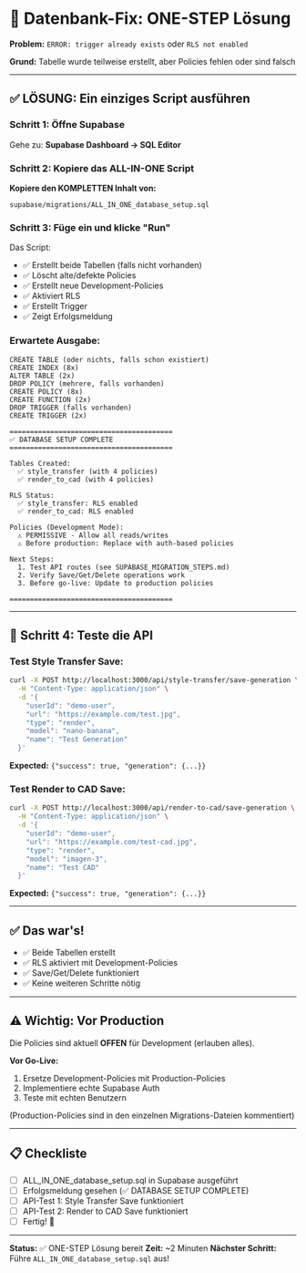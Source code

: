 # 🚀 Datenbank-Fix: ONE-STEP Lösung

**Problem:** `ERROR: trigger already exists` oder `RLS not enabled`

**Grund:** Tabelle wurde teilweise erstellt, aber Policies fehlen oder sind falsch

---

## ✅ LÖSUNG: Ein einziges Script ausführen

### Schritt 1: Öffne Supabase

Gehe zu: **Supabase Dashboard → SQL Editor**

### Schritt 2: Kopiere das ALL-IN-ONE Script

**Kopiere den KOMPLETTEN Inhalt von:**

```
supabase/migrations/ALL_IN_ONE_database_setup.sql
```

### Schritt 3: Füge ein und klicke "Run"

Das Script:

- ✅ Erstellt beide Tabellen (falls nicht vorhanden)
- ✅ Löscht alte/defekte Policies
- ✅ Erstellt neue Development-Policies
- ✅ Aktiviert RLS
- ✅ Erstellt Trigger
- ✅ Zeigt Erfolgsmeldung

### Erwartete Ausgabe:

```
CREATE TABLE (oder nichts, falls schon existiert)
CREATE INDEX (8x)
ALTER TABLE (2x)
DROP POLICY (mehrere, falls vorhanden)
CREATE POLICY (8x)
CREATE FUNCTION (2x)
DROP TRIGGER (falls vorhanden)
CREATE TRIGGER (2x)

========================================
✅ DATABASE SETUP COMPLETE
========================================

Tables Created:
  ✅ style_transfer (with 4 policies)
  ✅ render_to_cad (with 4 policies)

RLS Status:
  ✅ style_transfer: RLS enabled
  ✅ render_to_cad: RLS enabled

Policies (Development Mode):
  ⚠️ PERMISSIVE - Allow all reads/writes
  ⚠️ Before production: Replace with auth-based policies

Next Steps:
  1. Test API routes (see SUPABASE_MIGRATION_STEPS.md)
  2. Verify Save/Get/Delete operations work
  3. Before go-live: Update to production policies

========================================
```

---

## 🧪 Schritt 4: Teste die API

### Test Style Transfer Save:

```bash
curl -X POST http://localhost:3000/api/style-transfer/save-generation \
  -H "Content-Type: application/json" \
  -d '{
    "userId": "demo-user",
    "url": "https://example.com/test.jpg",
    "type": "render",
    "model": "nano-banana",
    "name": "Test Generation"
  }'
```

**Expected:** `{"success": true, "generation": {...}}`

### Test Render to CAD Save:

```bash
curl -X POST http://localhost:3000/api/render-to-cad/save-generation \
  -H "Content-Type: application/json" \
  -d '{
    "userId": "demo-user",
    "url": "https://example.com/test-cad.jpg",
    "type": "render",
    "model": "imagen-3",
    "name": "Test CAD"
  }'
```

**Expected:** `{"success": true, "generation": {...}}`

---

## ✅ Das war's!

- ✅ Beide Tabellen erstellt
- ✅ RLS aktiviert mit Development-Policies
- ✅ Save/Get/Delete funktioniert
- ✅ Keine weiteren Schritte nötig

---

## ⚠️ Wichtig: Vor Production

Die Policies sind aktuell **OFFEN** für Development (erlauben alles).

**Vor Go-Live:**

1. Ersetze Development-Policies mit Production-Policies
2. Implementiere echte Supabase Auth
3. Teste mit echten Benutzern

(Production-Policies sind in den einzelnen Migrations-Dateien kommentiert)

---

## 📋 Checkliste

- [ ] ALL_IN_ONE_database_setup.sql in Supabase ausgeführt
- [ ] Erfolgsmeldung gesehen (✅ DATABASE SETUP COMPLETE)
- [ ] API-Test 1: Style Transfer Save funktioniert
- [ ] API-Test 2: Render to CAD Save funktioniert
- [ ] Fertig! 🎉

---

**Status:** ✅ ONE-STEP Lösung bereit
**Zeit:** ~2 Minuten
**Nächster Schritt:** Führe `ALL_IN_ONE_database_setup.sql` aus!
